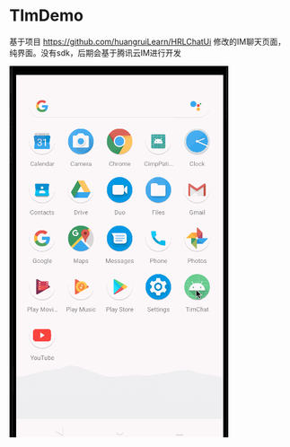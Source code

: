 # TImDemo
基于项目 https://github.com/huangruiLearn/HRLChatUi 修改的IM聊天页面，纯界面。没有sdk，后期会基于腾讯云IM进行开发

![avatar](./demo.gif)

